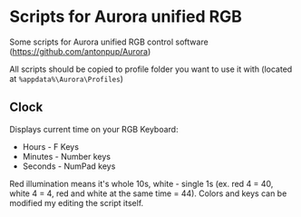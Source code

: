 # Scripts for Aurora unified RGB
Some scripts for Aurora unified RGB control software (https://github.com/antonpup/Aurora)

All scripts should be copied to profile folder you want to use it with (located at ``%appdata%\Aurora\Profiles``)




## Clock
Displays current time on your RGB Keyboard:
- Hours - F Keys
- Minutes - Number keys
- Seconds - NumPad keys

Red illumination means it's whole 10s, white - single 1s (ex. red 4 = 40, white 4 = 4, red and white at the same time = 44).
Colors and keys can be modified my editing the script itself.
